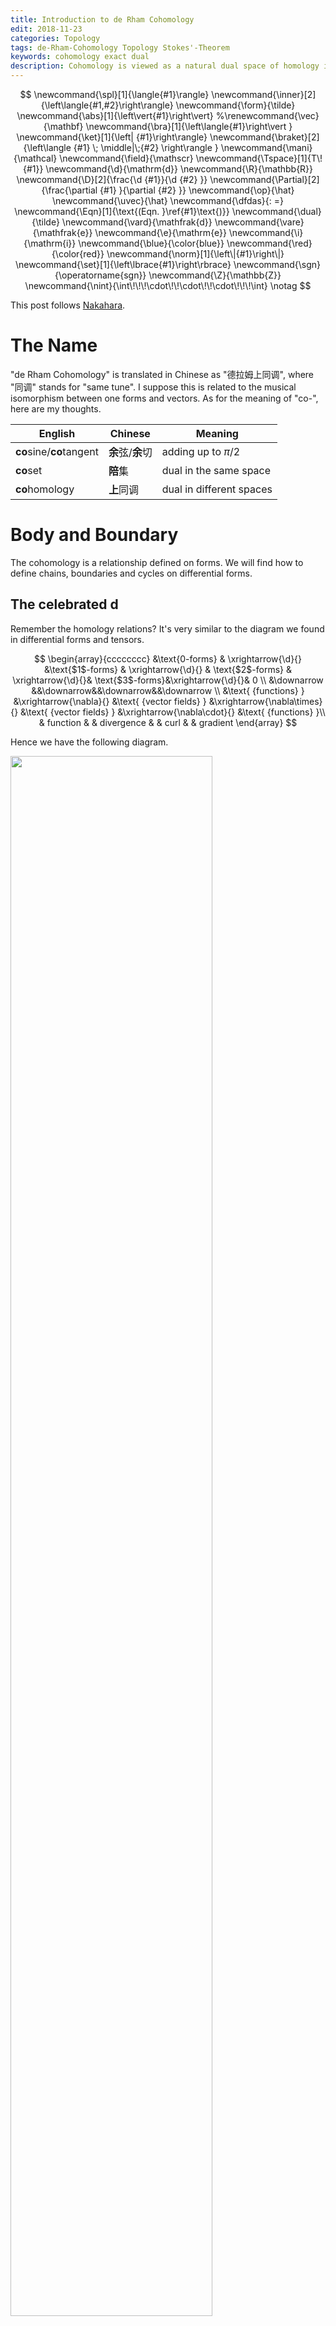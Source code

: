 ```yaml
---
title: Introduction to de Rham Cohomology
edit: 2018-11-23
categories: Topology
tags: de-Rham-Cohomology Topology Stokes'-Theorem
keywords: cohomology exact dual
description: Cohomology is viewed as a natural dual space of homology in this post. The bilinear map (i.e., the inner product) between these two spaces are just integration. At the end of this post, cohomology group as an indicator of "holes" in space is discussed.
---
```


$$
\newcommand{\spl}[1]{\langle{#1}\rangle}
\newcommand{\inner}[2]{\left\langle{#1,#2}\right\rangle}
\newcommand{\form}{\tilde}
\newcommand{\abs}[1]{\left\vert{#1}\right\vert}
%\renewcommand{\vec}{\mathbf}
\newcommand{\bra}[1]{\left\langle{#1}\right\vert }
\newcommand{\ket}[1]{\left| {#1}\right\rangle}
\newcommand{\braket}[2]{\left\langle {#1} \; \middle|\;{#2} \right\rangle }
\newcommand{\mani}{\mathcal}
\newcommand{\field}{\mathscr}
\newcommand{\Tspace}[1]{T\! {#1}}
\newcommand{\d}{\mathrm{d}}
\newcommand{\R}{\mathbb{R}}
\newcommand{\D}[2]{\frac{\d {#1}}{\d {#2} }}
\newcommand{\Partial}[2]{\frac{\partial {#1} }{\partial {#2} }}
\newcommand{\op}{\hat}
\newcommand{\uvec}{\hat}
\newcommand{\dfdas}{: =}
\newcommand{\Eqn}[1]{\text{(Eqn. }\ref{#1}\text{)}}
\newcommand{\dual}{\tilde}
\newcommand{\vard}{\mathfrak{d}}
\newcommand{\vare}{\mathfrak{e}}
\newcommand{\e}{\mathrm{e}}
\newcommand{\i}{\mathrm{i}}
\newcommand{\blue}{\color{blue}}
\newcommand{\red}{\color{red}}
\newcommand{\norm}[1]{\left\|{#1}\right\|}
\newcommand{\set}[1]{\left\lbrace{#1}\right\rbrace}
\newcommand{\sgn}{\operatorname{sgn}}
\newcommand{\Z}{\mathbb{Z}}
\newcommand{\nint}{\int\!\!\!\cdot\!\!\cdot\!\!\cdot\!\!\!\int}
\notag
$$

This post follows [Nakahara](http://stringworld.ru/files/Nakahara_M._Geometry_topology_and_physics_2nd_ed..pdf).

# The Name

"de Rham Cohomology" is translated in Chinese as "德拉姆上同调", where "同调" stands for "same tune". I suppose this is related to the musical isomorphism between one forms and vectors. As for the meaning of "co-", here are my thoughts. 

| English                  | Chinese           | Meaning                  |
| ------------------------ | ----------------- | ------------------------ |
| **co**sine/**co**tangent | **余**弦/**余**切 | adding up to $\pi /2$    |
| **co**set                | **陪**集          | dual in the same space   |
| **co**homology           | **上**同调        | dual in different spaces |

# Body and Boundary

The cohomology is a relationship defined on forms. We will find how to define chains, boundaries and cycles on differential forms. 

## The celebrated $\operatorname{d}$

Remember the homology relations? It's very similar to the diagram we found in differential forms and tensors.

$$
\begin{array}{cccccccc}
&\text{0-forms} & \xrightarrow{\d}{} &\text{$1$-forms} & \xrightarrow{\d}{} & \text{$2$-forms} & \xrightarrow{\d}{}& \text{$3$-forms}&\xrightarrow{\d}{}& 0 \\
&\downarrow &&\downarrow&&\downarrow&&\downarrow   \\
&\text{ {functions} } &\xrightarrow{\nabla}{} &\text{ {vector fields} } &\xrightarrow{\nabla\times}{} &\text{ {vector fields} } &\xrightarrow{\nabla\cdot}{} &\text{ {functions} }\\
& function & & divergence & & curl & & gradient
\end{array}
$$

Hence we have the following diagram.

<img src="https://raw.githubusercontent.com/yk-liu/yk-liu.github.io/master/_posts/2018-11-23-Introduction-to-Cohomology/assets/FormsComplex.png" width="80%">

The differences exists but the symbol $\d$ still stands for "take the edge". 

|                                          | Homology                            | Cohomology                            | Notes                                                        |
| ---------------------------------------- | ----------------------------------- | ------------------------------------- | ------------------------------------------------------------ |
| boundary operator                        | $\partial $ means "take boundaries" | $\d$ stands for "exterior derivative" |                                                              |
|                                          | chains                              | differential forms                    |                                                              |
| $\d \omega = 0$                          | cycle                               | closed form                           | "Closed" forms has no boundary, hence the name.              |
| $\omega=\d\eta$                          | boundary                            | exact form                            | Exact forms are "exactly" the exterior derivative of a higher form. |
| $\substack{\d^2=0\newline \partial^2=0}$ | boundaries have no boundary         | boundaries have no boundary           |                                                              |

From differential forms, we can tell if the space has a whole like we did in homology groups. Still, we need to define the reverse map of $\d$, namely integration, in order to find the $\operatorname{img} 0$.

## "Co-" in Cohomology

As in the beginning of this post, "co-" means dual, and cohomology group is a dual space of homology group. This dual relationship is obvious in the Stokes' theorem, as $\partial\leftrightarrow\d$. But that's not the definition of dual vector space. Like a covector maps a vector to a number, we are looking for this map (i.e., inner product), such that a $r$-chain $c$ and a $r$-from are mapped to a number.

$$
c,\omega \mapsto (c,\omega)\in\R
$$

This map is none other than **integration** of a differential form over a simplex!.

$$
(c,\omega)\dfdas\int_c\omega
$$

Recall that a simplex of dimension $r$ is defined in $\R^r$ as 

$$
\sigma _ r=\set{x\in\R^N \mid x=\sum _ {i=0}^n c _ ip _ i, c _ i\ge0, \sum _ {i=0}^n c _ i=1},
$$

and an $r$-from is now written as

$$
\omega=w(\vec x)\, \d x^1 \wedge \d x^2\wedge\cdots\wedge\d x^r
$$

Integration of a form over a simplex is defined as

$$
\begin{align}
\int_{\sigma_r}\omega &=\int _{\sigma_r} w(\vec x)\d x^1 \wedge \d x^2\wedge\cdots\wedge\d x^r\\
&\dfdas \nint _{\sigma_r}w(\vec x)\d x^1 \d x^2 \cdots\d x^r
\end{align}
$$

The map is clearly bilinear, 

$$
(c_1+c_2,\omega)=\int_{c_1+c_2}\omega=\int_{c_1}\omega+\int_{c_1}\omega \\
(c,\omega_1+\omega_2)=\int_{c}(\omega_1+\omega_2)=\int_{c}\omega_1+\int_{c}\omega_2
$$

## Stokes' Theorem - Duality of $\partial$ and $\operatorname{d}$

We now give Stokes' theorem without proof in the context of exterior derivative.

$$
\int _{\sigma_r} \d \omega = \int_{\partial\sigma _r} \omega
$$

> **Example in $3$-dimensional space**:
>
> If we take $\omega = a \d x + b \d y + c \d z$, and $w=(a,b,c)$, we have
>
> $$
> \int_S \vec\nabla\times w \cdot \d \vec S =\oint_C\vec w\cdot\d \vec l
> $$
> 
> If we take $\psi=\frac{1}{2}\psi _ {\mu\nu}\d x^\mu \wedge\d x^\nu$, and $F^\mu=\varepsilon^{\lambda \mu\nu } \psi_ {\mu\nu}$, we have
> 
> $$
> \int_V \vec\nabla\cdot \vec F   \d V =\oint_S\vec F\cdot\d \vec S
> $$
>

It can be written using the bi-linear map as

$$
(c,\d \omega)=(\partial c, \omega )
$$

This duality is in a sense "induces" the homology group and cohomology group 

# Definition of the de Rham Cohomology Group

Now with necessary mathematical machineries defined, finally we will give a definition of cohomology group.

The set of closed $r$-forms on manifold $M$ are called the **co-cycle group**, denoted $Z^r(M)$, not to be confused with cycle group $Z _ r(M)$. The set of exact $r$-forms on manifold $M$ are called the **co-boundary group**, denoted $B^r(M)$.

The $r​$th **de Rham cohomology group** is defined as 

$$
H^r(M)\dfdas Z^r(M)/B^r(M)
$$

Like in the case of homology group, the cohomology group is just those closed $r​$-forms that are not exact.

<img src="https://raw.githubusercontent.com/yk-liu/yk-liu.github.io/master/_posts/2018-11-23-Introduction-to-Cohomology/assets/ChainComplex.png" width="50%">

# Exactness

The sufficient and necessary conditions of exactness in last post about homology are still unanswered. 

> For a set of cycles $\set{c _ 1, \cdots, c _ k}$ such that $c _ i\not\sim c _ j$, $k=\dim{H_r(M)}$ is the **Betti number**. A close $r$-from $\omega$ is exact **if and only if** for all $i=1,2,\cdots,k$
>
> $$
> \int_{c_i}\omega=0.
> $$
>

# Make Homology out of Cohomology

So far we have defined the cohomology group, and pointed out the relationships between it and homology group. Now it's time to find some examples.

<img src="https://raw.githubusercontent.com/yk-liu/yk-liu.github.io/master/_posts/2018-11-23-Introduction-to-Cohomology/assets/ChainComplex.png" width="50%">

In short, we are looking for closed $r$-forms that are not exact. For simplicity, we will be looking at one-forms in $2$-dimensional spaces, $\omega = F\d x+G\d y$. 

> If we take $F$ and $G$ both as polynomials, from $\omega$ is closed, 
> 
> $$
> \begin{align*}
> \d \omega &= \d (F\d x) + \d(G\d y)\\
> &=\d F\wedge \d x + \d G \wedge \d y\\
> &=\left(\Partial{F}{x}\d x + \Partial{F}{y}\d y \right)\wedge \d x+\left(\Partial{G}{x}\d x + \Partial{G}{y}\d y \right)\wedge \d y\\
> &=\left(\Partial{F}{y}-\Partial{G}{x}\right)(\d x \wedge \d y)\\
> &=0,
> \end{align*}
> $$
> 
> we have
> 
> $$
> \Partial{F}{y}=\Partial{G}{x}.
> $$
> 
> This guarantees the equation 
> 
> $$
> \begin{cases}
> \Partial{f}{x}=F\\
> \Partial{f}{y}=G
> \end{cases}
> $$
> 
> has a solution. Which means
> 
> $$
> \d f = \omega
> $$
> 
> always hold. 
> 

This is interesting. Remember that for $r$-cycles, as long as it is in $\R^3$, it is a boundary. In another word, **as long as the space has no "holes", closed forms are always exact.** One way to make a hole in the space is to put polynomials in the denominator, for example,

$$
\omega=\frac{-y}{x^2+y^2}\d x +\frac{x}{x^2+y^2}\d y
$$

is closed. However, the space now has a hole at $(0,0)$, it is not exact anymore.

> **Proof that $\omega$ is not exact**: 
>
> (From [[math stackexchange](https://math.stackexchange.com/questions/786837/show-that-the-form-w-is-closed-but-not-exact)]) transform $\omega$ in polar coordinates, using 
> $$
> x = r\cos \theta\notag\\
> y = r\sin \theta\notag
> $$
>
> we have 
>
> $$
> \omega = \d\theta
> $$
>
> Namely, we can define a "function" $f(x,y)=\arctan(y/x)$ such that $\omega=\d f$, and
> $$
> \int_c w = \int_0^{2\pi} dt = 2\pi. \tag{12}
> $$
> According to section [`Exactness`](#exactness), this form is not exact. That "function" $f$ is not even single value on the entire plane $\R^2/0$.

Now we have applied cohomology theories on trivial spaces and $\R^2/0$, and showed that cohomology can distinguish these two types of spaces. In this sense, cohomology groups serves the same purpose as homology groups: classify spaces in terms of "holes" in it.